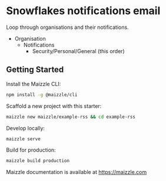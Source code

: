 # Snowflakes notifications email

Loop through organisations and their notifications.

- Organisation
  - Notifications
    - Security/Personal/General (this order)

## Getting Started

Install the Maizzle CLI:

```sh
npm install -g @maizzle/cli
```

Scaffold a new project with this starter:

```sh
maizzle new maizzle/example-rss && cd example-rss
```

Develop locally:

```sh
maizzle serve
```

Build for production:

```sh
maizzle build production
```

Maizzle documentation is available at https://maizzle.com
